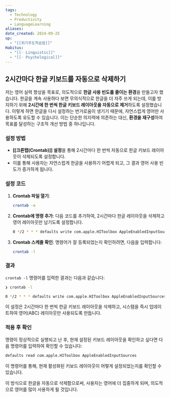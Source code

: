 ```yaml
---
tags:
  - Technology
  - Productivity
  - LanguageLearning
aliases: 
date_created: 2024-09-25
up:
  - "[[위기주도학습법]]"
Habitus:
  - "[[◦ Linguistic]]"
  - "[[◦ Psychological]]"
---
```

## 2시간마다 한글 키보드를 자동으로 삭제하기
저는 영어 실력 향상을 목표로, 의도적으로 **한글 사용 빈도를 줄이는 환경**을 만들고자 했습니다. 한글을 계속 사용하다 보면 무의식적으로 한글을 더 자주 쓰게 되는데, 이를 방지하기 위해 **2시간에 한 번씩 한글 키보드 레이아웃을 자동으로 제거**하도록 설정했습니다. 이렇게 하면 한글을 다시 설정하는 번거로움이 생기기 때문에, 자연스럽게 영어만 사용하도록 유도할 수 있습니다. 이는 단순한 의지력에 의존하는 대신, **환경을 재구성**하여 목표를 달성하는 구조적 개선 방법 중 하나입니다.
### 설정 방법
- **[[크론탭(Crontab)]] 설정**을 통해 2시간마다 한 번씩 자동으로 한글 키보드 레이아웃이 삭제되도록 설정합니다.
- 이를 통해 사용자는 자연스럽게 한글을 사용하기 어렵게 되고, 그 결과 영어 사용 빈도가 증가하게 됩니다.

### 설정 코드
1. **Crontab 파일 열기**:
   ```bash
   crontab -e
   ```

2. **Crontab에 명령 추가**:
   다음 코드를 추가하여, 2시간마다 한글 레이아웃을 삭제하고 영어 레이아웃만 남기도록 설정합니다.
   ```bash
   0 */2 * * * defaults write com.apple.HIToolbox AppleEnabledInputSources -array '<dict><key>InputSourceKind</key><string>Keyboard Layout</string><key>KeyboardLayout ID</key><integer>0</integer><key>KeyboardLayout Name</key><string>ABC</string></dict>' && killall SystemUIServer
   ```

3. **Crontab 스케줄 확인**:
   명령어가 잘 등록되었는지 확인하려면, 다음을 입력합니다:
   ```bash
   crontab -l
   ```

### 결과
`crontab -l` 명령어를 입력한 결과는 다음과 같습니다:

```bash
❯ crontab -l

0 */2 * * * defaults write com.apple.HIToolbox AppleEnabledInputSources -array '<dict><key>InputSourceKind</key><string>Keyboard Layout</string><key>KeyboardLayout ID</key><integer>0</integer><key>KeyboardLayout Name</key><string>ABC</string></dict>' && killall SystemUIServer
```

이 설정은 2시간마다 한 번씩 한글 키보드 레이아웃을 삭제하고, 시스템을 즉시 업데이트하여 영어(ABC) 레이아웃만 사용되도록 만듭니다.

### 적용 후 확인
명령이 정상적으로 실행되고 난 후, 현재 설정된 키보드 레이아웃을 확인하고 싶다면 다음 명령어를 입력하여 확인할 수 있습니다:
```bash
defaults read com.apple.HIToolbox AppleEnabledInputSources
```

이 명령어를 통해, 현재 활성화된 키보드 레이아웃이 어떻게 설정되었는지를 확인할 수 있습니다.

이 방식으로 한글을 자동으로 삭제함으로써, 사용자는 영어에 더 집중하게 되며, 의도적으로 영어를 많이 사용하게 될 것입니다.